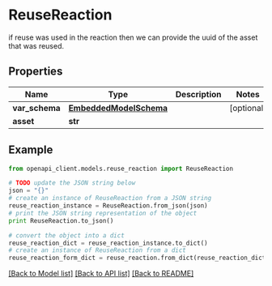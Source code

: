 # ReuseReaction

if reuse was used in the reaction then we can provide the uuid of the asset that was reused.

## Properties
Name | Type | Description | Notes
------------ | ------------- | ------------- | -------------
**var_schema** | [**EmbeddedModelSchema**](EmbeddedModelSchema.md) |  | [optional] 
**asset** | **str** |  | 

## Example

```python
from openapi_client.models.reuse_reaction import ReuseReaction

# TODO update the JSON string below
json = "{}"
# create an instance of ReuseReaction from a JSON string
reuse_reaction_instance = ReuseReaction.from_json(json)
# print the JSON string representation of the object
print ReuseReaction.to_json()

# convert the object into a dict
reuse_reaction_dict = reuse_reaction_instance.to_dict()
# create an instance of ReuseReaction from a dict
reuse_reaction_form_dict = reuse_reaction.from_dict(reuse_reaction_dict)
```
[[Back to Model list]](../README.md#documentation-for-models) [[Back to API list]](../README.md#documentation-for-api-endpoints) [[Back to README]](../README.md)


